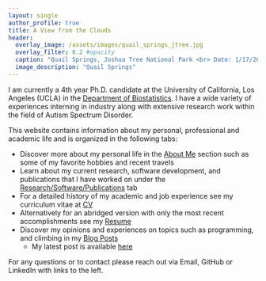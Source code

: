 ```yaml
---
layout: single
author_profile: true
title: A View from the Clouds
header:
  overlay_image: /assets/images/quail_springs_jtree.jpg
  overlay_filter: 0.2 #opacity
  caption: "Quail Springs, Joshua Tree National Park <br> Date: 1/17/20"
  image_description: "Quail Springs"
---
```

I am currently a 4th year Ph.D. candidate at the University of California, Los Angeles (UCLA) in the [Department of Biostatistics](https://www.biostat.ucla.edu). I have a wide variety of experiences interning in industry along with extensive research work within the field of Autism Spectrum Disorder.

This website contains information about my personal, professional and academic life and is organized in the following tabs:

+ Discover more about my personal life in the [About Me](aboutme) section such as some of my favorite hobbies and recent travels
+ Learn about my current research, software development, and publications that I have worked on under the [Research/Software/Publications](research) tab
+ For a detailed history of my academic and job experience see my curriculum vitae at [CV](cv)
+ Alternatively for an abridged version with only the most recent accomplishments see my [Resume](resume)
+ Discover my opinions and experiences on topics such as programming, and climbing in my [Blog Posts](year-archive)
  + My latest post is available [here](_posts/2020-06-18-vscode-intro-for-pyton.md)

For any questions or to contact please reach out via Email, GitHub or LinkedIn with links to the left.

